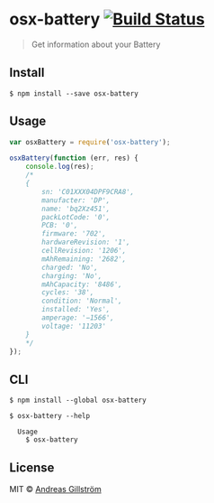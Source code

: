 # osx-battery [![Build Status](https://travis-ci.org/gillstrom/osx-battery.svg?branch=master)](https://travis-ci.org/gillstrom/osx-battery)

> Get information about your Battery


## Install

```
$ npm install --save osx-battery
```


## Usage

```js
var osxBattery = require('osx-battery');

osxBattery(function (err, res) {
	console.log(res);
	/*
	{ 
		sn: 'C01XXX04DPF9CRA8',
		manufacter: 'DP',
		name: 'bq2Xz451',
		packLotCode: '0',
		PCB: '0',
		firmware: '702',
		hardwareRevision: '1',
		cellRevision: '1206',
		mAhRemaining: '2682',
		charged: 'No',
		charging: 'No',
		mAhCapacity: '8486',
		cycles: '38',
		condition: 'Normal',
		installed: 'Yes',
		amperage: '−1566',
		voltage: '11203' 
	}
	*/
});
```


## CLI

```
$ npm install --global osx-battery
```

```
$ osx-battery --help

  Usage
    $ osx-battery
```


## License

MIT © [Andreas Gillström](http://github.com/gillstrom)
